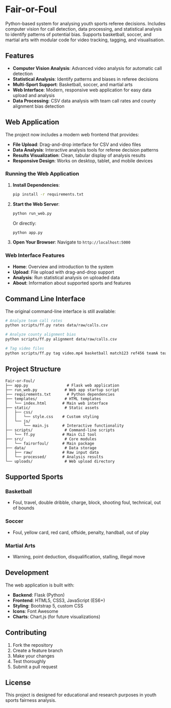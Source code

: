 # Fair-or-Foul

Python-based system for analysing youth sports referee decisions. Includes computer vision for call detection, data processing, and statistical analysis to identify patterns of potential bias. Supports basketball, soccer, and martial arts with modular code for video tracking, tagging, and visualisation.

## Features

- **Computer Vision Analysis**: Advanced video analysis for automatic call detection
- **Statistical Analysis**: Identify patterns and biases in referee decisions
- **Multi-Sport Support**: Basketball, soccer, and martial arts
- **Web Interface**: Modern, responsive web application for easy data upload and analysis
- **Data Processing**: CSV data analysis with team call rates and county alignment bias detection

## Web Application

The project now includes a modern web frontend that provides:

- **File Upload**: Drag-and-drop interface for CSV and video files
- **Data Analysis**: Interactive analysis tools for referee decision patterns
- **Results Visualization**: Clean, tabular display of analysis results
- **Responsive Design**: Works on desktop, tablet, and mobile devices

### Running the Web Application

1. **Install Dependencies**:
   ```bash
   pip install -r requirements.txt
   ```

2. **Start the Web Server**:
   ```bash
   python run_web.py
   ```
   Or directly:
   ```bash
   python app.py
   ```

3. **Open Your Browser**:
   Navigate to `http://localhost:5000`

### Web Interface Features

- **Home**: Overview and introduction to the system
- **Upload**: File upload with drag-and-drop support
- **Analysis**: Run statistical analysis on uploaded data
- **About**: Information about supported sports and features

## Command Line Interface

The original command-line interface is still available:

```bash
# Analyze team call rates
python scripts/ff.py rates data/raw/calls.csv

# Analyze county alignment bias
python scripts/ff.py alignment data/raw/calls.csv

# Tag video files
python scripts/ff.py tag video.mp4 basketball match123 ref456 teamA teamB
```

## Project Structure

```
Fair-or-Foul/
├── app.py                 # Flask web application
├── run_web.py            # Web app startup script
├── requirements.txt       # Python dependencies
├── templates/            # HTML templates
│   └── index.html       # Main web interface
├── static/               # Static assets
│   ├── css/
│   │   └── style.css    # Custom styling
│   └── js/
│       └── main.js      # Interactive functionality
├── scripts/              # Command-line scripts
│   └── ff.py            # Main CLI tool
├── src/                  # Core modules
│   └── fairorfoul/      # Main package
├── data/                 # Data storage
│   ├── raw/             # Raw input data
│   └── processed/       # Analysis results
└── uploads/              # Web upload directory
```

## Supported Sports

### Basketball
- Foul, travel, double dribble, charge, block, shooting foul, technical, out of bounds

### Soccer
- Foul, yellow card, red card, offside, penalty, handball, out of play

### Martial Arts
- Warning, point deduction, disqualification, stalling, illegal move

## Development

The web application is built with:
- **Backend**: Flask (Python)
- **Frontend**: HTML5, CSS3, JavaScript (ES6+)
- **Styling**: Bootstrap 5, custom CSS
- **Icons**: Font Awesome
- **Charts**: Chart.js (for future visualizations)

## Contributing

1. Fork the repository
2. Create a feature branch
3. Make your changes
4. Test thoroughly
5. Submit a pull request

## License

This project is designed for educational and research purposes in youth sports fairness analysis.
